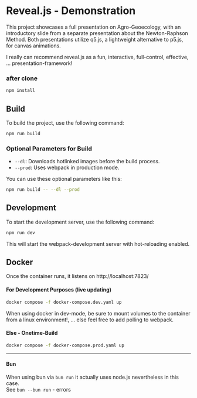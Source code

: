 # Reveal.js - Demonstration

This project showcases a full presentation on Agro-Geoecology, with an introductory slide from a separate presentation about the Newton-Raphson Method. Both presentations utilize q5.js, a lightweight alternative to p5.js, for canvas animations.

I really can recommend reveal.js as a fun, interactive, full-control, effective, ... presentation-framework!

### after clone

```bash
npm install
```

## Build

To build the project, use the following command:

```bash
npm run build
```

### Optional Parameters for Build

-   `--dl`: Downloads hotlinked images before the build process.
-   `--prod`: Uses webpack in production mode.

You can use these optional parameters like this:

```bash
npm run build -- --dl --prod
```

## Development

To start the development server, use the following command:

```bash
npm run dev
```

This will start the webpack-development server with hot-reloading enabled.

## Docker

Once the container runs, it listens on http://localhost:7823/

#### For Development Purposes (live updating)

```bash
docker compose -f docker-compose.dev.yaml up
```

When using docker in dev-mode, be sure to mount volumes to the container from a linux environment!, ... else feel free to add polling to webpack.

#### Else - Onetime-Build

```bash
docker compose -f docker-compose.prod.yaml up
```
---

#### Bun

When using bun via `bun run` it actually uses node.js nevertheless in this case.\
See `bun --bun run` - errors
